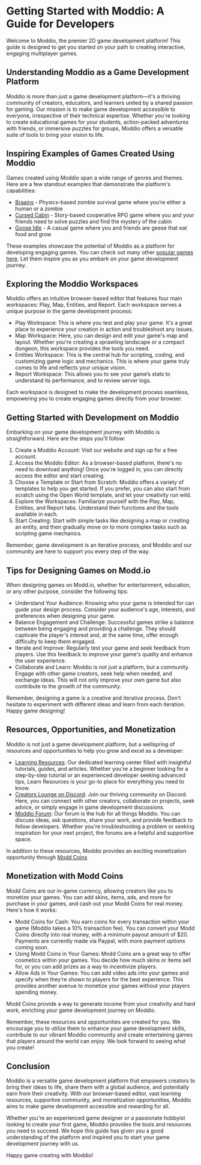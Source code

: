 # Getting Started with Moddio: A Guide for Developers

Welcome to Moddio, the premier 2D game development platform! This guide is designed to get you started on your path to creating interactive, engaging multiplayer games.

## Understanding Moddio as a Game Development Platform

Moddio is more than just a game development platform—it's a thriving community of creators, educators, and learners united by a shared passion for gaming. Our mission is to make game development accessible to everyone, irrespective of their technical expertise. Whether you're looking to create educational games for your students, action-packed adventures with friends, or immersive puzzles for groups, Moddio offers a versatile suite of tools to bring your vision to life.

## Inspiring Examples of Games Created Using Moddio

Games created using Moddio span a wide range of genres and themes. Here are a few standout examples that demonstrate the platform's capabilities:

- [Braains](https://www.modd.io/play/braainsio/?utm_source=moddio_documentation&utm_medium=getting_started_guide&utm_campaign=developer_onboarding) - Physics-based zombie survival game where you’re either a human or a zombie
- [Cursed Cabin](https://www.modd.io/play/cursed-cabin/?utm_source=moddio_documentation&utm_medium=getting_started_guide&utm_campaign=developer_onboarding) - Story-based cooperative RPG game where you and your friends need to solve puzzles and find the mystery of the cabin
- [Goose Idle](https://www.modd.io/play/gooseidle/?utm_source=moddio_documentation&utm_medium=getting_started_guide&utm_campaign=developer_onboarding) - A casual game where you and friends are geese that eat food and grow

These examples showcase the potential of Moddio as a platform for developing engaging games. You can check out many other [popular games here](https://www.modd.io/games/popular?utm_source=moddio_documentation&utm_medium=getting_started_guide&utm_campaign=developer_onboarding). Let them inspire you as you embark on your game development journey.

## Exploring the Moddio Workspaces

Moddio offers an intuitive browser-based editor that features four main workspaces: Play, Map, Entities, and Report. Each workspace serves a unique purpose in the game development process:

- Play Workspace: This is where you test and play your game. It's a great place to experience your creation in action and troubleshoot any issues.
- Map Workspace: Here, you can design and edit your game's map and layout. Whether you're creating a sprawling landscape or a compact dungeon, this workspace provides the tools you need.
- Entities Workspace: This is the central hub for scripting, coding, and customizing game logic and mechanics. This is where your game truly comes to life and reflects your unique vision.
- Report Workspace: This allows you to see your game’s stats to understand its performance, and to review server logs.

Each workspace is designed to make the development process seamless, empowering you to create engaging games directly from your browser.

## Getting Started with Development on Moddio

Embarking on your game development journey with Moddio is straightforward. Here are the steps you'll follow:

1. Create a Moddio Account: Visit our website and sign up for a free account.
2. Access the Moddio Editor: As a browser-based platform, there's no need to download anything! Once you're logged in, you can directly access the editor and start creating.
3. Choose a Template or Start from Scratch: Moddio offers a variety of templates to help you get started. If you prefer, you can also start from scratch using the Open World template, and let your creativity run wild.
4. Explore the Workspaces: Familiarize yourself with the Play, Map, Entities, and Report tabs. Understand their functions and the tools available in each.
5. Start Creating: Start with simple tasks like designing a map or creating an entity, and then gradually move on to more complex tasks such as scripting game mechanics.

Remember, game development is an iterative process, and Moddio and our community are here to support you every step of the way.

## Tips for Designing Games on Modd.io

When designing games on Modd.io, whether for entertainment, education, or any other purpose, consider the following tips:

- Understand Your Audience: Knowing who your game is intended for can guide your design process. Consider your audience's age, interests, and preferences when designing your game.
- Balance Engagement and Challenge: Successful games strike a balance between being engaging and providing a challenge. They should captivate the player's interest and, at the same time, offer enough difficulty to keep them engaged.
- Iterate and Improve: Regularly test your game and seek feedback from players. Use this feedback to improve your game's quality and enhance the user experience.
- Collaborate and Learn: Moddio is not just a platform, but a community. Engage with other game creators, seek help when needed, and exchange ideas. This will not only improve your own game but also contribute to the growth of the community.

Remember, designing a game is a creative and iterative process. Don't hesitate to experiment with different ideas and learn from each iteration. Happy game designing!

## Resources, Opportunities, and Monetization

Moddio is not just a game development platform, but a wellspring of resources and opportunities to help you grow and excel as a developer:

- [Learning Resources](https://www.modd.io/learn/?utm_source=moddio_documentation&utm_medium=getting_started_guide&utm_campaign=developer_onboarding): Our dedicated learning center filled with insightful tutorials, guides, and articles. Whether you're a beginner looking for a step-by-step tutorial or an experienced developer seeking advanced tips, Learn Resources is your go-to place for everything you need to know.
- [Creators Lounge on Discord](https://discord.com/invite/XRe8T7K?utm_source=moddio_documentation&utm_medium=getting_started_guide&utm_campaign=developer_onboarding): Join our thriving community on Discord. Here, you can connect with other creators, collaborate on projects, seek advice, or simply engage in game development discussions.
- [Moddio Forum](https://www.modd.io/forum/?utm_source=moddio_documentation&utm_medium=getting_started_guide&utm_campaign=developer_onboarding): Our forum is the hub for all things Moddio. You can discuss ideas, ask questions, share your work, and provide feedback to fellow developers. Whether you're troubleshooting a problem or seeking inspiration for your next project, the forums are a helpful and supportive space.

In addition to these resources, Moddio provides an exciting monetization opportunity through [Modd Coins](https://coins.modd.io/?utm_source=moddio_documentation&utm_medium=getting_started_guide&utm_campaign=developer_onboarding)

## Monetization with Modd Coins

Modd Coins are our in-game currency, allowing creators like you to monetize your games. You can add skins, items, ads, and more for purchase in your games, and cash out your Modd Coins for real money. Here's how it works:

- Modd Coins for Cash: You earn coins for every transaction within your game (Moddio takes a 10% transaction fee). You can convert your Modd Coins directly into real money, with a minimum payout amount of $20. Payments are currently made via Paypal, with more payment options coming soon.
- Using Modd Coins in Your Games: Modd Coins are a great way to offer cosmetics within your games. You decide how much skins or items sell for, or you can add prizes as a way to incentivize players.
- Allow Ads in Your Games: You can add video ads into your games and specify when they’re shown to players for the best experience. This provides another avenue to monetize your games without your players spending money.

Modd Coins provide a way to generate income from your creativity and hard work, enriching your game development journey on Moddio.

Remember, these resources and opportunities are created for you. We encourage you to utilize them to enhance your game development skills, contribute to our vibrant Moddio community and create entertaining games that players around the world can enjoy. We look forward to seeing what you create!

## Conclusion

Moddio is a versatile game development platform that empowers creators to bring their ideas to life, share them with a global audience, and potentially earn from their creativity. With our browser-based editor, vast learning resources, supportive community, and monetization opportunities, Moddio aims to make game development accessible and rewarding for all.

Whether you're an experienced game designer or a passionate hobbyist looking to create your first game, Moddio provides the tools and resources you need to succeed. We hope this guide has given you a good understanding of the platform and inspired you to start your game development journey with us.

Happy game creating with Moddio!
